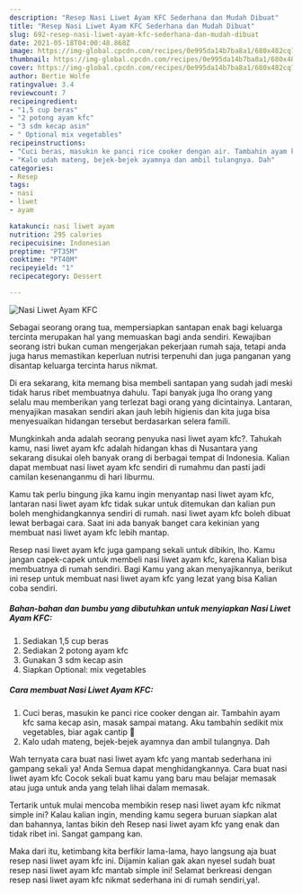 ```yaml
---
description: "Resep Nasi Liwet Ayam KFC Sederhana dan Mudah Dibuat"
title: "Resep Nasi Liwet Ayam KFC Sederhana dan Mudah Dibuat"
slug: 692-resep-nasi-liwet-ayam-kfc-sederhana-dan-mudah-dibuat
date: 2021-05-18T04:00:48.868Z
image: https://img-global.cpcdn.com/recipes/0e995da14b7ba8a1/680x482cq70/nasi-liwet-ayam-kfc-foto-resep-utama.jpg
thumbnail: https://img-global.cpcdn.com/recipes/0e995da14b7ba8a1/680x482cq70/nasi-liwet-ayam-kfc-foto-resep-utama.jpg
cover: https://img-global.cpcdn.com/recipes/0e995da14b7ba8a1/680x482cq70/nasi-liwet-ayam-kfc-foto-resep-utama.jpg
author: Bertie Wolfe
ratingvalue: 3.4
reviewcount: 7
recipeingredient:
- "1,5 cup beras"
- "2 potong ayam kfc"
- "3 sdm kecap asin"
- " Optional mix vegetables"
recipeinstructions:
- "Cuci beras, masukin ke panci rice cooker dengan air. Tambahin ayam kfc sama kecap asin, masak sampai matang. Aku tambahin sedikit mix vegetables, biar agak cantip 🌈"
- "Kalo udah mateng, bejek-bejek ayamnya dan ambil tulangnya. Dah"
categories:
- Resep
tags:
- nasi
- liwet
- ayam

katakunci: nasi liwet ayam 
nutrition: 295 calories
recipecuisine: Indonesian
preptime: "PT35M"
cooktime: "PT40M"
recipeyield: "1"
recipecategory: Dessert

---
```



![Nasi Liwet Ayam KFC](https://img-global.cpcdn.com/recipes/0e995da14b7ba8a1/680x482cq70/nasi-liwet-ayam-kfc-foto-resep-utama.jpg)

Sebagai seorang orang tua, mempersiapkan santapan enak bagi keluarga tercinta merupakan hal yang memuaskan bagi anda sendiri. Kewajiban seorang istri bukan cuman mengerjakan pekerjaan rumah saja, tetapi anda juga harus memastikan keperluan nutrisi terpenuhi dan juga panganan yang disantap keluarga tercinta harus nikmat.

Di era  sekarang, kita memang bisa membeli santapan yang sudah jadi meski tidak harus ribet membuatnya dahulu. Tapi banyak juga lho orang yang selalu mau memberikan yang terlezat bagi orang yang dicintainya. Lantaran, menyajikan masakan sendiri akan jauh lebih higienis dan kita juga bisa menyesuaikan hidangan tersebut berdasarkan selera famili. 



Mungkinkah anda adalah seorang penyuka nasi liwet ayam kfc?. Tahukah kamu, nasi liwet ayam kfc adalah hidangan khas di Nusantara yang sekarang disukai oleh banyak orang di berbagai tempat di Indonesia. Kalian dapat membuat nasi liwet ayam kfc sendiri di rumahmu dan pasti jadi camilan kesenanganmu di hari liburmu.

Kamu tak perlu bingung jika kamu ingin menyantap nasi liwet ayam kfc, lantaran nasi liwet ayam kfc tidak sukar untuk ditemukan dan kalian pun boleh menghidangkannya sendiri di rumah. nasi liwet ayam kfc boleh dibuat lewat berbagai cara. Saat ini ada banyak banget cara kekinian yang membuat nasi liwet ayam kfc lebih mantap.

Resep nasi liwet ayam kfc juga gampang sekali untuk dibikin, lho. Kamu jangan capek-capek untuk membeli nasi liwet ayam kfc, karena Kalian bisa membuatnya di rumah sendiri. Bagi Kamu yang akan menyajikannya, berikut ini resep untuk membuat nasi liwet ayam kfc yang lezat yang bisa Kalian coba sendiri.

<!--inarticleads1-->

##### Bahan-bahan dan bumbu yang dibutuhkan untuk menyiapkan Nasi Liwet Ayam KFC:

1. Sediakan 1,5 cup beras
1. Sediakan 2 potong ayam kfc
1. Gunakan 3 sdm kecap asin
1. Siapkan  Optional: mix vegetables




<!--inarticleads2-->

##### Cara membuat Nasi Liwet Ayam KFC:

1. Cuci beras, masukin ke panci rice cooker dengan air. Tambahin ayam kfc sama kecap asin, masak sampai matang. Aku tambahin sedikit mix vegetables, biar agak cantip 🌈
1. Kalo udah mateng, bejek-bejek ayamnya dan ambil tulangnya. Dah




Wah ternyata cara buat nasi liwet ayam kfc yang mantab sederhana ini gampang sekali ya! Anda Semua dapat menghidangkannya. Cara buat nasi liwet ayam kfc Cocok sekali buat kamu yang baru mau belajar memasak atau juga untuk anda yang telah lihai dalam memasak.

Tertarik untuk mulai mencoba membikin resep nasi liwet ayam kfc nikmat simple ini? Kalau kalian ingin, mending kamu segera buruan siapkan alat dan bahannya, lantas bikin deh Resep nasi liwet ayam kfc yang enak dan tidak ribet ini. Sangat gampang kan. 

Maka dari itu, ketimbang kita berfikir lama-lama, hayo langsung aja buat resep nasi liwet ayam kfc ini. Dijamin kalian gak akan nyesel sudah buat resep nasi liwet ayam kfc mantab simple ini! Selamat berkreasi dengan resep nasi liwet ayam kfc nikmat sederhana ini di rumah sendiri,ya!.


